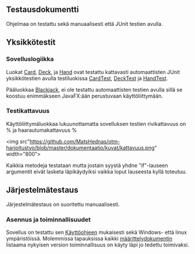 ## Testausdokumentti

Ohjelmaa on testattu sekä manuaalisesti että JUnit testien avulla.

## Yksikkötestit

### Sovelluslogiikka

Luokat [Card](https://github.com/MatsHednas/otm-harjoitustyo/blob/master/Blackjack/src/main/java/blackjack/Card.java), [Deck](https://github.com/MatsHednas/otm-harjoitustyo/blob/master/Blackjack/src/main/java/blackjack/Deck.java), ja [Hand](https://github.com/MatsHednas/otm-harjoitustyo/blob/master/Blackjack/src/main/java/blackjack/Hand.java) ovat testattu kattavasti automaattisten JUnit yksikkötestien avulla testiluokissa [CardTest](https://github.com/MatsHednas/otm-harjoitustyo/blob/master/Blackjack/src/test/java/blackjacktests/CardTest.java), [DeckTest](https://github.com/MatsHednas/otm-harjoitustyo/blob/master/Blackjack/src/test/java/blackjacktests/DeckTest.java) ja [HandTest](https://github.com/MatsHednas/otm-harjoitustyo/blob/master/Blackjack/src/test/java/blackjacktests/HandTest.java).

Pääluokkaa [Blackjack](https://github.com/MatsHednas/otm-harjoitustyo/blob/master/Blackjack/src/main/java/blackjack/Blackjack.java), ei ole testattu automaattisten testien avulla sillä se koostuu enimmäkseen JavaFX:ään perustuvaan käyttöliittymään.

### Testikattavuus

Käyttöliittymäluokkaa lukuunottamatta sovelluksen testien rivikattavuus on % ja haarautumakattavuus %

<img src"https://github.com/MatsHednas/otm-harjoitustyo/blob/master/dokumentaatio/kuvat/kattavuus.png" width="800">

Kaikkia metodeja testataan mutta jostain syystä yhdne "if"-lauseen argumentit eivät lasketa läpikäydyiksi vaikka loput lauseesta kyllä toteutuu.

## Järjestelmätestaus

Järjestelmätestaus on suoritettu manuaalisesti.

### Asennus ja toiminnallisuudet

Sovellus on testattu sen [Käyttöohjeen](https://github.com/MatsHednas/otm-harjoitustyo/blob/master/dokumentaatio/kayttoohje.md) mukaisesti sekä Windows- että linux ympäristöissä. Molemmissa tapauksissa kaikki [määrittelydokumentin](https://github.com/MatsHednas/otm-harjoitustyo/blob/master/dokumentaatio/vaatimusmaarittely.md) listaama nykyisen version toiminnallisuus on käyty läpi jo tedettu toimivaksi.


